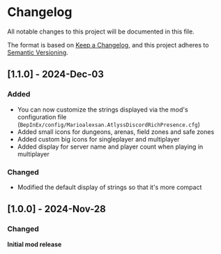 # Changelog

All notable changes to this project will be documented in this file.

The format is based on [Keep a Changelog](https://keepachangelog.com/en/1.1.0/),
and this project adheres to [Semantic Versioning](https://semver.org/spec/v2.0.0.html).

## [1.1.0] - 2024-Dec-03

### Added

- You can now customize the strings displayed via the mod's configuration file (`BepInEx/config/Marioalexsan.AtlyssDiscordRichPresence.cfg`)
- Added small icons for dungeons, arenas, field zones and safe zones
- Added custom big icons for singleplayer and multiplayer
- Added display for server name and player count when playing in multiplayer

### Changed

- Modified the default display of strings so that it's more compact

## [1.0.0] - 2024-Nov-28

### Changed

**Initial mod release**